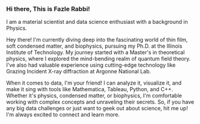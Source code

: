 ### Hi there, This is Fazle Rabbi!
I am a material scientist and data science enthusiast with a background in Physics.

Hey there! I'm currently diving deep into the fascinating world of thin film, soft condensed matter, and biophysics, pursuing my Ph.D. at the Illinois Institute of Technology. My journey started with a Master's in theoretical physics, where I explored the mind-bending realm of quantum field theory. I've also had valuable experience using cutting-edge technology like Grazing Incident X-ray diffraction at Argonne National Lab.

When it comes to data, I'm your friend! I can analyze it, visualize it, and make it sing with tools like Mathematica, Tableau, Python, and C++. Whether it's physics, condensed matter, or biophysics, I'm comfortable working with complex concepts and unraveling their secrets. So, if you have any big data challenges or just want to geek out about science, hit me up! I'm always excited to connect and learn more.
<!--
**frdayeen/frdayeen** is a ✨ _special_ ✨ repository because its `README.md` (this file) appears on your GitHub profile.

Here are some ideas to get you started:

- 🔭 I’m currently working on ...
- 🌱 I’m currently learning ...
- 👯 I’m looking to collaborate on ...
- 🤔 I’m looking for help with ...
- 💬 Ask me about ...
- 📫 How to reach me: ...
- 😄 Pronouns: ...
- ⚡ Fun fact: ...
-->
